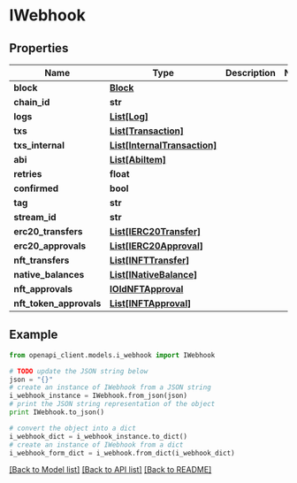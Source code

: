 # IWebhook


## Properties
Name | Type | Description | Notes
------------ | ------------- | ------------- | -------------
**block** | [**Block**](Block.md) |  | 
**chain_id** | **str** |  | 
**logs** | [**List[Log]**](Log.md) |  | 
**txs** | [**List[Transaction]**](Transaction.md) |  | 
**txs_internal** | [**List[InternalTransaction]**](InternalTransaction.md) |  | 
**abi** | [**List[AbiItem]**](AbiItem.md) |  | 
**retries** | **float** |  | 
**confirmed** | **bool** |  | 
**tag** | **str** |  | 
**stream_id** | **str** |  | 
**erc20_transfers** | [**List[IERC20Transfer]**](IERC20Transfer.md) |  | 
**erc20_approvals** | [**List[IERC20Approval]**](IERC20Approval.md) |  | 
**nft_transfers** | [**List[INFTTransfer]**](INFTTransfer.md) |  | 
**native_balances** | [**List[INativeBalance]**](INativeBalance.md) |  | 
**nft_approvals** | [**IOldNFTApproval**](IOldNFTApproval.md) |  | 
**nft_token_approvals** | [**List[INFTApproval]**](INFTApproval.md) |  | 

## Example

```python
from openapi_client.models.i_webhook import IWebhook

# TODO update the JSON string below
json = "{}"
# create an instance of IWebhook from a JSON string
i_webhook_instance = IWebhook.from_json(json)
# print the JSON string representation of the object
print IWebhook.to_json()

# convert the object into a dict
i_webhook_dict = i_webhook_instance.to_dict()
# create an instance of IWebhook from a dict
i_webhook_form_dict = i_webhook.from_dict(i_webhook_dict)
```
[[Back to Model list]](../README.md#documentation-for-models) [[Back to API list]](../README.md#documentation-for-api-endpoints) [[Back to README]](../README.md)


